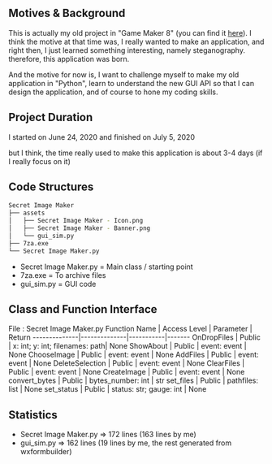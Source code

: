 Motives & Background
-----
This is actually my old project in "Game Maker 8" (you can find it [here](https://gmindo.forumid.net/t1267-secret-image-maker)). I think the motive at that time was, I really wanted to make an application, and right then, I just learned something interesting, namely steganography. therefore, this application was born.

And the motive for now is, I want to challenge myself to make my old application in "Python", learn to understand the new GUI API so that I can design the application, and of course to hone my coding skills.

Project Duration
-----
I started on June 24, 2020 and finished on July 5, 2020

but I think, the time really used to make this application is about 3-4 days (if I really focus on it)

Code Structures
-----
```bash
Secret Image Maker
├── assets
│   ├── Secret Image Maker - Icon.png
│   ├── Secret Image Maker - Banner.png
│   └── gui_sim.py
├── 7za.exe
└── Secret Image Maker.py
```
- Secret Image Maker.py = Main class / starting point
- 7za.exe = To archive files
- gui_sim.py = GUI code

Class and Function Interface
-----
File : Secret Image Maker.py
Function Name | Access Level | Parameter | Return
--------------|--------------|-----------|-------
OnDropFiles | Public | x: int; y: int; filenames: path| None
ShowAbout | Public | event: event | None
ChooseImage | Public | event: event | None
AddFiles | Public | event: event | None
DeleteSelection | Public | event: event | None
ClearFiles | Public | event: event | None
CreateImage | Public | event: event | None
convert_bytes | Public | bytes_number: int | str
set_files | Public | pathfiles: list | None
set_status | Public | status: str; gauge: int | None

Statistics
-----
- Secret Image Maker.py => 172 lines (163 lines by me)
- gui_sim.py => 162 lines (19 lines by me, the rest generated from wxformbuilder)
